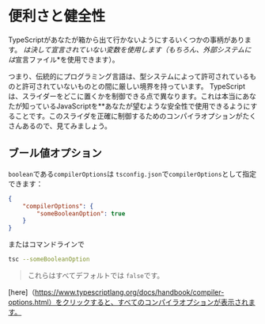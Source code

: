 # 便利さと健全性

TypeScriptがあなたが箱から出て行かないようにするいくつかの事柄があります。 *は決して宣言されていない変数を使用します（もちろん、外部システムには*宣言ファイル*を使用できます）。

つまり、伝統的にプログラミング言語は、型システムによって許可されているものと許可されていないものとの間に厳しい境界を持っています。 TypeScriptは、スライダーをどこに置くかを制御できる点で異なります。これは本当にあなたが知っているJavaScriptを**あなたが望むような安全性で使用できるようにすることです。このスライダを正確に制御するためのコンパイラオプションがたくさんあるので、見てみましょう。

## ブール値オプション

`boolean`である`compilerOptions`は `tsconfig.json`で`compilerOptions`として指定できます：

```json
{
    "compilerOptions": {
        "someBooleanOption": true
    }
}
```

またはコマンドラインで

```sh
tsc --someBooleanOption
```

> これらはすべてデフォルトでは `false`です。

[here]（https://www.typescriptlang.org/docs/handbook/compiler-options.html）をクリックすると、すべてのコンパイラオプションが表示されます。
